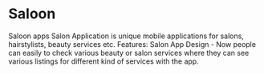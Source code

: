 # Saloon
Saloon apps Salon Application is unique mobile applications for salons, hairstylists, beauty services etc.  Features: Salon App Design - Now people can easily to check various beauty or salon services where they can see various listings for different kind of services with the app.

